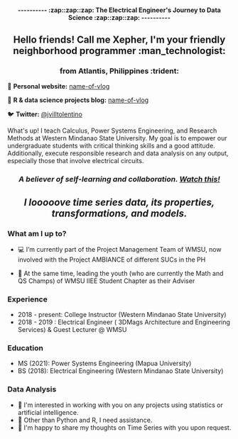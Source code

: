 <h4 align="center"> ---------- :zap::zap::zap: The Electrical Engineer's Journey to Data Science :zap::zap::zap: ---------- </h4>

<h2 align="center"> Hello friends! Call me Xepher, I'm your friendly neighborhood programmer :man_technologist:  </h2>
<h3 align="center">  from Atlantis, Philippines :trident: </h3>

📝 **Personal website:** [name-of-vlog](https://link)

🎨 **R & data science projects blog:** [name-of-vlog](https://link)

🐦 **Twitter:** [@jvilltolentino](https://twitter.com/jvilltolentino)
 

What's up! I teach Calculus, Power Systems Engineering, and Research Methods at Western Mindanao State University. My goal is to empower our undergraduate students with critical thinking skills and a good attitude. Additionally, execute responsible research and data analysis on any output, especially those that involve electrical circuits. 

*<h3 align="center">A believer of self-learning and collaboration. [Watch this!](https://www.youtube.com/watch?v=dk60sYrU2RU&ab_channel=TED)  </h3>*
 
*<h2 align="center">I looooove time series data, its properties, transformations, and models.</h2>*

### What am I up to? 

- :computer: I’m currently part of the Project Management Team of WMSU, now involved with the Project AMBIANCE of different SUCs in the PH

- :crossed_fingers: At the same time, leading the youth (who are currently the Math and QS Champs) of WMSU IIEE Student Chapter  as their Adviser
  
### Experience

- 2018 - present: College Instructor (Western Mindanao State University)
- 2018 - 2019 : Electrical Engineer ( 3DMags Architecture and Engineering Services) & Guest Lecturer @ WMSU


### Education

- MS (2021): Power Systems Engineering (Mapua University)
- BS (2018): Electrical Engineering (Western Mindanao State University)


### Data Analysis


- 👯 I'm interested in working with you on any projects using statistics or artificial intelligence.
- 🤔 Other than Python and R, I need assistance.
- 💬 I'm happy to share my thoughts on Time Series with you upon request.
